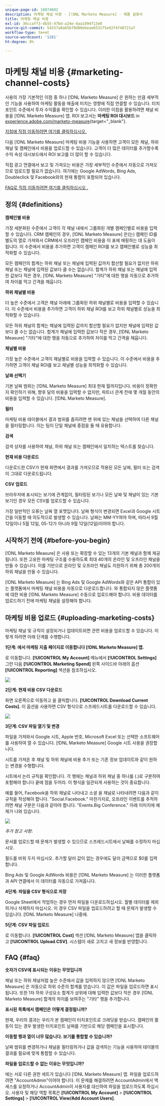```yaml
---
unique-page-id: 18874602
description: 마케팅 채널 비용 - [!DNL Marketo Measure] - 제품 설명서
title: 마케팅 채널 비용
exl-id: 36ccaff3-db55-47bd-a24e-4aa1894f13e0
source-git-commit: 54337a0a65b79d80ebeae6531f5e92f4f48721a7
workflow-type: tm+mt
source-wordcount: '1281'
ht-degree: 0%

---
```


# 마케팅 채널 비용 {#marketing-channel-costs}

사용의 가장 기본적인 이점 중 하나 [!DNL Marketo Measure] 은 원하는 만큼 세부적인 기능을 사용하여 마케팅 활동을 매출에 미치는 영향에 직접 연결할 수 있습니다. 터치 포인트 수준에서 투자 수익률을 확인할 수 있습니다. 이러한 이점을 활용하려면 채널 비용을 [!DNL Marketo Measure] 앱. ROI 보고서는 **마케팅 ROI 대시보드** in [experience.adobe.com/marketo-measure](https://experience.adobe.com/marketo-measure){target=&quot;_blank&quot;}.

[지침에 직접 이동하려면 여기를 클릭하십시오.](/help/marketing-spend/spend-management/marketing-channel-costs.md#uploading-marketing-costs)

다음 [!DNL Marketo Measure] 마케팅 비용 기능을 사용하면 고객이 모든 채널, 하위 채널 및 캠페인에서 비용을 업로드할 수 있습니다. 고객이 더 많은 데이터를 추가할수록 수익 속성 대시보드에서 ROI 보고를 더 많이 할 수 있습니다.

직접 광고 연결에서 보고 및 가져오는 비용은 가장 세부적인 수준에서 자동으로 가져오므로 업로드할 필요가 없습니다. 여기에는 Google AdWords, Bing Ads, Doubleclick 및 Facebook와의 현재 통합이 포함되어 있습니다.

[FAQ로 직접 이동하려면 여기를 클릭하십시오 .](/help/marketing-spend/spend-management/marketing-channel-costs.md#faq)

## 정의 {#definitions}

**캠페인별 비용**

가장 세분화된 수준에서 고객이 각 채널 내에서 그룹화된 개별 캠페인별로 비용을 입력할 수 있습니다. CRM 캠페인의 경우, [!DNL Marketo Measure] 은(는) 캠페인 ID를 별도의 열로 가져와서 CRM에서 오프라인 캠페인 비용을 이 표에 매핑하는 데 도움이 됩니다. 이 수준에서 비용을 추가하면 고객이 캠페인 ROI를 보고 캠페인별로 성능을 최적화할 수 있습니다.

모든 캠페인의 합계는 하위 채널 또는 채널에 입력된 값까지 합산할 필요가 없지만 하위 채널 또는 채널에 입력된 값보다 클 수는 없습니다. 합계가 하위 채널 또는 채널에 입력한 값보다 작은 경우, [!DNL Marketo Measure] &quot;기타&quot;에 대한 행을 자동으로 추가하여 차이를 막고 간격을 채웁니다.

**하위 채널별 비용**

더 높은 수준에서 고객은 채널 아래에 그룹화된 하위 채널별로 비용을 입력할 수 있습니다. 이 수준에서 비용을 추가하면 고객이 하위 채널 ROI를 보고 하위 채널별로 성능을 최적화할 수 있습니다.

모든 하위 채널의 합계는 채널에 입력된 값까지 합산할 필요가 없지만 채널에 입력된 값보다 클 수는 없습니다. 합계가 채널에 입력한 값보다 작은 경우, [!DNL Marketo Measure] &quot;기타&quot;에 대한 행을 자동으로 추가하여 차이를 막고 간격을 채웁니다.

**채널별 비용**

가장 높은 수준에서 고객이 채널별로 비용을 입력할 수 있습니다. 이 수준에서 비용을 추가하면 고객이 채널 ROI를 보고 채널별 성능을 최적화할 수 있습니다.

**날짜 선택기**

기본 날짜 범위는 [!DNL Marketo Measure] 최대 현재 월까지입니다. 비용이 정확한지 확인하기 위해, 향후 달의 비용을 입력할 수 없지만, 파트너 관계 전에 몇 개월 동안의 비용을 입력할 수 있습니다. [!DNL Marketo Measure].

**필터**

마케팅 비용 테이블에서 결과 범위를 좁히려면 맨 위에 있는 채널을 선택하여 다른 채널을 필터링합니다. 이는 팀이 단일 채널에 중점을 둘 때 유용합니다.

**검색**

검색 상자를 사용하여 채널, 하위 채널 또는 캠페인에서 일치하는 텍스트를 찾습니다.

**현재 비용 다운로드**

다운로드한 CSV가 현재 화면에서 결과를 가져오므로 적용된 모든 날짜, 필터 또는 검색이 그대로 다운로드됩니다.

**CSV 업로드**

브라우저에 표시되는 보기에 관계없이, 필터링된 보기나 모든 날짜 및 채널이 있는 기본 보기인 경우 모든 CSV를 업로드할 수 있습니다.

가장 일반적인 오류는 날짜 열 포맷입니다. 날짜 형식이 변경되면 Excel과 Google 시트 간을 이동할 때 의도적으로 발생할 수 있습니다. 날짜는 MM-YY여야 하며, 따라서 9월 12일이나 5월 12일, 05-12가 아니라 9월 12일(12일)이어야 합니다.

## 시작하기 전에 {#before-you-begin}

[!DNL Marketo Measure] 은 사용 또는 확장할 수 있는 13개의 기본 채널과 함께 제공됩니다. 또한 고유한 마케팅 구조를 수용하도록 최대 40개의 온라인 및 오프라인 채널을 만들 수 있습니다. 이를 기반으로 온라인 및 오프라인 채널도 지원하기 위해 총 200개의 하위 채널을 만들 수 있습니다.

[!DNL Marketo Measure] 는 Bing Ads 및 Google AdWords와 같은 API 통합이 있는 플랫폼에서 마케팅 채널 비용을 자동으로 다운로드합니다. 와 통합되지 않은 플랫폼에 대한 비용 [!DNL Marketo Measure] 수동으로 업로드해야 합니다. 비용 데이터를 업로드하기 전에 마케팅 채널을 설정해야 합니다.

## 마케팅 비용 업로드 {#uploading-marketing-costs}

마케팅 채널 및 규칙이 설정되거나 업데이트되면 관련 비용을 업로드할 수 있습니다. 이렇게 하려면 아래 단계를 수행합니다.

**1단계: 에서 마케팅 지출 페이지로 이동합니다 [!DNL Marketo Measure] 앱.**

로 이동합니다. **[!UICONTROL My Account]** 메뉴에서 **[!UICONTROL Settings]** 그런 다음 **[!UICONTROL Marketing Spend]** 왼쪽 사이드바 아래의 옵션 **[!UICONTROL Reporting]** 섹션을 참조하십시오.

![](assets/1.png)

**2단계: 현재 비용 CSV 다운로드**

화면 오른쪽으로 이동하고 을 클릭합니다. **[!UICONTROL Download Current Costs].** 이 옵션을 사용하면 CSV 형식으로 스프레드시트를 다운로드할 수 있습니다.

![](assets/2.png)

**3단계: CSV 파일 열기 및 변경**

파일을 가져와서 Google 시트, Apple 번호, Microsoft Excel 또는 선택한 소프트웨어를 사용하여 열 수 있습니다. [!DNL Marketo Measure] Google 시트 사용을 권장합니다.

시트를 가져온 후 채널 및 하위 채널에 비용 추가 또는 기존 정보 업데이트와 같이 원하는 변경을 수행합니다.

시트에서 논리 규칙을 확인합니다. 각 행에는 채널과 하위 채널 중 하나를 (.)로 구분하여 포함해야 합니다 끝에 점을 두어라. 이 형식을 일관되게 사용하는 것이 중요합니다.

예를 들어, Facebook을 하위 채널로 나타내고 소셜 을 채널로 나타내려면 다음과 같이 규칙을 작성해야 합니다. &quot;Social.Facebook.&quot; 마찬가지로, 오프라인 이벤트를 추적하려면 채널 구문은 다음과 같아야 합니다. &quot;Events.Big Conference.&quot; 아래 이미지에 예제가 나와 있습니다.

![](assets/3.png)

_추가 참고 사항_:

문서를 업로드할 때 문제가 발생할 수 있으므로 스프레드시트에서 날짜를 수정하지 마십시오.

필드를 비워 두지 마십시오. 추가할 달러 값이 없는 경우에도 달러 금액으로 $0를 입력합니다.

Bing Ads 및 Google AdWords 비용은 [!DNL Marketo Measure] 는 이러한 플랫폼과 API 연결에서 이 데이터를 자동으로 가져옵니다.

**4단계: 파일을 CSV 형식으로 저장**

Google Sheet에서 작업하는 경우 먼저 파일을 다운로드하십시오. 월별 데이터를 제외하거나 삭제하지 마십시오. 이 경우 CSV 파일을 업로드하려고 할 때 문제가 발생할 수 있습니다. [!DNL Marketo Measure] 나중에.

**5단계: CSV 파일 업로드**

로 이동합니다. **[!UICONTROL Cost]** 섹션 [!DNL Marketo Measure] 앱을 클릭하고 **[!UICONTROL Upload.CSV]**. 시스템이 새로 고치고 새 정보를 반영합니다.

## FAQ {#faq}

**숫자가 CSV에 표시되는 이유는 무엇입니까**

채널 또는 하위 채널처럼 높은 수준에서 값을 입력하지 않으면 [!DNL Marketo Measure] 은 자동으로 하위 수준의 합계를 얻습니다. 이 값은 파일을 업로드하면 표시됩니다. 또한 1차 하위 구성요소 합계가 상위에 대해 입력한 값보다 작은 경우 [!DNL Marketo Measure] 합계의 차이를 보여주는 &quot;기타&quot; 행을 추가합니다.

**표시된 목록에서 캠페인은 어떻게 결정됩니까?**

현재, 우리의 결과는 우리가 본 캠페인이 터치포인트로 크레딧을 받습니다. 캠페인의 활동이 있는 경우 발생한 터치포인트 날짜를 기반으로 해당 캠페인을 표시합니다.

**이동할 행과 열이 너무 많습니다. 보기를 통합할 수 있습니까?**

날짜 범위를 변경하거나 채널을 필터링하거나 값을 검색하는 기능을 사용하여 테이블의 결과를 필요에 맞게 통합할 수 있습니다.

**파일을 업로드할 수 없는 이유는 무엇입니까?**

에는 서로 다른 권한 세트가 있습니다 [!DNL Marketo Measure] 앱. 파일을 업로드하려면 &quot;AccountAdmin&quot;이어야 합니다. 이 문제를 해결하려면 AccountAdmin에서 액세스를 요청하거나 AccountAdmin이 사용자를 대신하여 파일을 업로드하도록 하십시오. 사용자 및 해당 역할 목록은 **[!UICONTROL My Account]** > **[!UICONTROL Settings]** > **[!UICONTROL View/Add Account Users]**.
